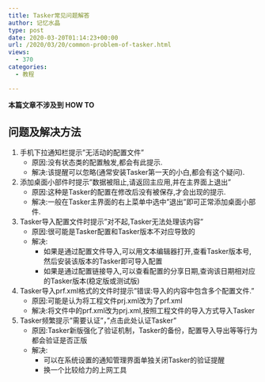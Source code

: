 ```yaml
---
title: Tasker常见问题解答
author: 记忆水晶
type: post
date: 2020-03-20T01:14:23+00:00
url: /2020/03/20/common-problem-of-tasker.html
views:
  - 370
categories:
  - 教程

---
```

**本篇文章不涉及到 HOW TO**

## 问题及解决方法

  1. 手机下拉通知栏提示”无活动的配置文件”
      * 原因:没有状态类的配置触发,都会有此提示.
      * 解决:该提醒可以忽略(通常安装Tasker第一天的小白,都会有这个疑问).
  2. 添加桌面小部件时提示”数据被阻止,请返回主应用,并在主界面上退出”
      * 原因:这种是Tasker的配置在修改后没有被保存,才会出现的提示.
      * 解决:一般在Tasker主界面的右上菜单中选中”退出”即可正常添加桌面小部件.
  3. Tasker导入配置文件时提示”对不起,Tasker无法处理该内容”
      * 原因:很可能是Tasker配置和Tasker版本不对应导致的
      * 解决:
          * 如果是通过配置文件导入,可以用文本编辑器打开,查看Tasker版本号,然后安装该版本的Tasker即可导入配置
          * 如果是通过配置链接导入,可以查看配置的分享日期,查询该日期相对应的Tasker版本(稳定版或测试版)
  4. Tasker导入prf.xml格式的文件时提示”错误:导入的内容中包含多个配置文件.”
      * 原因:可能是认为将工程文件prj.xml改为了prf.xml
      * 解决:将文件中的prf.xml改为prj.xml,按照工程文件的导入方式导入Tasker
  5. Tasker频繁提示”需要认证”，”点击此处认证Tasker”
      * 原因:Tasker新版强化了验证机制，Tasker的备份，配置导入导出等等行为都会验证是否正版
      * 解决:
          * 可以在系统设置的通知管理界面单独关闭Tasker的验证提醒
          * 换一个比较给力的上网工具